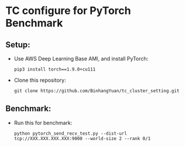 # TC configure for PyTorch Benchmark

## Setup:

- Use AWS Deep Learning Base AMI, and install PyTorch:

      pip3 install torch==1.9.0+cu111
- Clone this repository:
       
      git clone https://github.com/BinhangYuan/tc_cluster_setting.git

## Benchmark:

- Run this for benchmark:
     
      python pytorch_send_recv_test.py --dist-url tcp://XXX.XXX.XXX.XXX:9000 --world-size 2 --rank 0/1